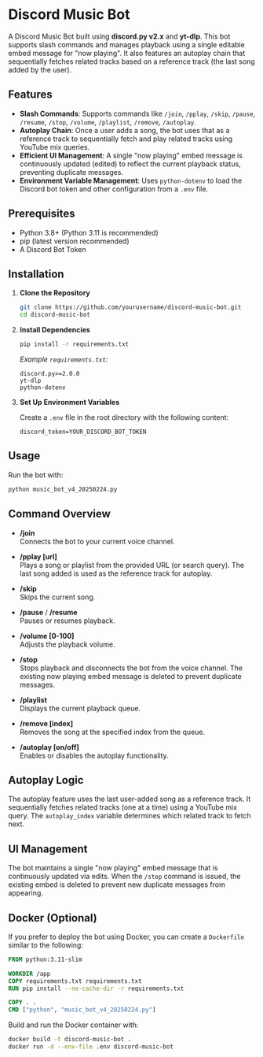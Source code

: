 # Discord Music Bot

A Discord Music Bot built using **discord.py v2.x** and **yt-dlp**. This bot supports slash commands and manages playback using a single editable embed message for "now playing". It also features an autoplay chain that sequentially fetches related tracks based on a reference track (the last song added by the user).

## Features

- **Slash Commands**: Supports commands like `/join`, `/pplay`, `/skip`, `/pause`, `/resume`, `/stop`, `/volume`, `/playlist`, `/remove`, `/autoplay`.
- **Autoplay Chain**: Once a user adds a song, the bot uses that as a reference track to sequentially fetch and play related tracks using YouTube mix queries.
- **Efficient UI Management**: A single "now playing" embed message is continuously updated (edited) to reflect the current playback status, preventing duplicate messages.
- **Environment Variable Management**: Uses `python-dotenv` to load the Discord bot token and other configuration from a `.env` file.

## Prerequisites

- Python 3.8+ (Python 3.11 is recommended)
- pip (latest version recommended)
- A Discord Bot Token


## Installation

1. **Clone the Repository**

   ```bash
   git clone https://github.com/yourusername/discord-music-bot.git
   cd discord-music-bot
   ```

2. **Install Dependencies**

   ```bash
   pip install -r requirements.txt
   ```

   *Example `requirements.txt`:*
   ```
   discord.py>=2.0.0
   yt-dlp
   python-dotenv
   ```

3. **Set Up Environment Variables**

   Create a `.env` file in the root directory with the following content:

   ```
   discord_token=YOUR_DISCORD_BOT_TOKEN
   ```

## Usage

Run the bot with:

```bash
python music_bot_v4_20250224.py
```

## Command Overview

- **/join**  
  Connects the bot to your current voice channel.

- **/pplay [url]**  
  Plays a song or playlist from the provided URL (or search query). The last song added is used as the reference track for autoplay.

- **/skip**  
  Skips the current song.

- **/pause** / **/resume**  
  Pauses or resumes playback.

- **/volume [0-100]**  
  Adjusts the playback volume.

- **/stop**  
  Stops playback and disconnects the bot from the voice channel. The existing now playing embed message is deleted to prevent duplicate messages.

- **/playlist**  
  Displays the current playback queue.

- **/remove [index]**  
  Removes the song at the specified index from the queue.

- **/autoplay [on/off]**  
  Enables or disables the autoplay functionality.

## Autoplay Logic

The autoplay feature uses the last user-added song as a reference track. It sequentially fetches related tracks (one at a time) using a YouTube mix query. The `autoplay_index` variable determines which related track to fetch next.

## UI Management

The bot maintains a single "now playing" embed message that is continuously updated via edits. When the `/stop` command is issued, the existing embed is deleted to prevent new duplicate messages from appearing.

## Docker (Optional)

If you prefer to deploy the bot using Docker, you can create a `Dockerfile` similar to the following:

```dockerfile
FROM python:3.11-slim

WORKDIR /app
COPY requirements.txt requirements.txt
RUN pip install --no-cache-dir -r requirements.txt

COPY . .
CMD ["python", "music_bot_v4_20250224.py"]
```

Build and run the Docker container with:

```bash
docker build -t discord-music-bot .
docker run -d --env-file .env discord-music-bot
```
